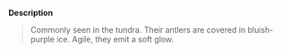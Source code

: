 **Description**
> Commonly seen in the tundra. Their antlers are covered in bluish-purple ice. Agile, they emit a soft glow.